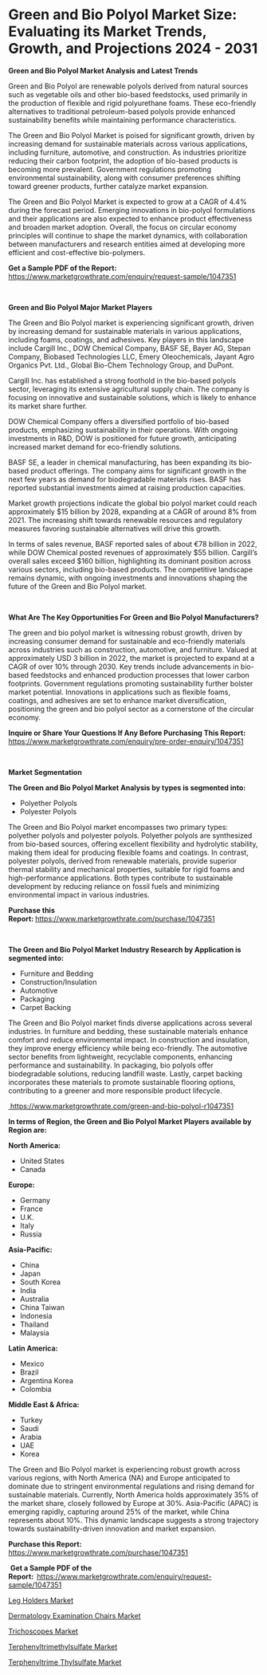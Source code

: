 <p><h1>Green and Bio Polyol Market Size: Evaluating its Market Trends, Growth, and Projections 2024 - 2031</h1></p><p><strong>Green and Bio Polyol Market Analysis and Latest Trends</strong></p>
<p><p>Green and Bio Polyol are renewable polyols derived from natural sources such as vegetable oils and other bio-based feedstocks, used primarily in the production of flexible and rigid polyurethane foams. These eco-friendly alternatives to traditional petroleum-based polyols provide enhanced sustainability benefits while maintaining performance characteristics. </p><p>The Green and Bio Polyol Market is poised for significant growth, driven by increasing demand for sustainable materials across various applications, including furniture, automotive, and construction. As industries prioritize reducing their carbon footprint, the adoption of bio-based products is becoming more prevalent. Government regulations promoting environmental sustainability, along with consumer preferences shifting toward greener products, further catalyze market expansion. </p><p>The Green and Bio Polyol Market is expected to grow at a CAGR of 4.4% during the forecast period. Emerging innovations in bio-polyol formulations and their applications are also expected to enhance product effectiveness and broaden market adoption. Overall, the focus on circular economy principles will continue to shape the market dynamics, with collaboration between manufacturers and research entities aimed at developing more efficient and cost-effective bio-polymers.</p></p>
<p><strong>Get a Sample PDF of the Report:&nbsp;</strong> <a href="https://www.marketgrowthrate.com/enquiry/request-sample/1047351">https://www.marketgrowthrate.com/enquiry/request-sample/1047351</a></p>
<p>&nbsp;</p>
<p><strong>Green and Bio Polyol Major Market Players</strong></p>
<p><p>The Green and Bio Polyol market is experiencing significant growth, driven by increasing demand for sustainable materials in various applications, including foams, coatings, and adhesives. Key players in this landscape include Cargill Inc., DOW Chemical Company, BASF SE, Bayer AG, Stepan Company, Biobased Technologies LLC, Emery Oleochemicals, Jayant Agro Organics Pvt. Ltd., Global Bio-Chem Technology Group, and DuPont.</p><p>Cargill Inc. has established a strong foothold in the bio-based polyols sector, leveraging its extensive agricultural supply chain. The company is focusing on innovative and sustainable solutions, which is likely to enhance its market share further.</p><p>DOW Chemical Company offers a diversified portfolio of bio-based products, emphasizing sustainability in their operations. With ongoing investments in R&D, DOW is positioned for future growth, anticipating increased market demand for eco-friendly solutions.</p><p>BASF SE, a leader in chemical manufacturing, has been expanding its bio-based product offerings. The company aims for significant growth in the next few years as demand for biodegradable materials rises. BASF has reported substantial investments aimed at raising production capacities.</p><p>Market growth projections indicate the global bio polyol market could reach approximately $15 billion by 2028, expanding at a CAGR of around 8% from 2021. The increasing shift towards renewable resources and regulatory measures favoring sustainable alternatives will drive this growth.</p><p>In terms of sales revenue, BASF reported sales of about €78 billion in 2022, while DOW Chemical posted revenues of approximately $55 billion. Cargill’s overall sales exceed $160 billion, highlighting its dominant position across various sectors, including bio-based products. The competitive landscape remains dynamic, with ongoing investments and innovations shaping the future of the Green and Bio Polyol market.</p></p>
<p>&nbsp;</p>
<p><strong>What Are The Key Opportunities For Green and Bio Polyol Manufacturers?</strong></p>
<p><p>The green and bio polyol market is witnessing robust growth, driven by increasing consumer demand for sustainable and eco-friendly materials across industries such as construction, automotive, and furniture. Valued at approximately USD 3 billion in 2022, the market is projected to expand at a CAGR of over 10% through 2030. Key trends include advancements in bio-based feedstocks and enhanced production processes that lower carbon footprints. Government regulations promoting sustainability further bolster market potential. Innovations in applications such as flexible foams, coatings, and adhesives are set to enhance market diversification, positioning the green and bio polyol sector as a cornerstone of the circular economy.</p></p>
<p><strong>Inquire or Share Your Questions If Any Before Purchasing This Report:</strong> <a href="https://www.marketgrowthrate.com/enquiry/pre-order-enquiry/1047351">https://www.marketgrowthrate.com/enquiry/pre-order-enquiry/1047351</a></p>
<p>&nbsp;</p>
<p><strong>Market Segmentation</strong></p>
<p><strong>The Green and Bio Polyol Market Analysis by types is segmented into:</strong></p>
<p><ul><li>Polyether Polyols</li><li>Polyester Polyols</li></ul></p>
<p><p>The Green and Bio Polyol market encompasses two primary types: polyether polyols and polyester polyols. Polyether polyols are synthesized from bio-based sources, offering excellent flexibility and hydrolytic stability, making them ideal for producing flexible foams and coatings. In contrast, polyester polyols, derived from renewable materials, provide superior thermal stability and mechanical properties, suitable for rigid foams and high-performance applications. Both types contribute to sustainable development by reducing reliance on fossil fuels and minimizing environmental impact in various industries.</p></p>
<p><strong>Purchase this Report:&nbsp;</strong><a href="https://www.marketgrowthrate.com/purchase/1047351">https://www.marketgrowthrate.com/purchase/1047351</a></p>
<p>&nbsp;</p>
<p><strong>The Green and Bio Polyol Market Industry Research by Application is segmented into:</strong></p>
<p><ul><li>Furniture and Bedding</li><li>Construction/Insulation</li><li>Automotive</li><li>Packaging</li><li>Carpet Backing</li></ul></p>
<p><p>The Green and Bio Polyol market finds diverse applications across several industries. In furniture and bedding, these sustainable materials enhance comfort and reduce environmental impact. In construction and insulation, they improve energy efficiency while being eco-friendly. The automotive sector benefits from lightweight, recyclable components, enhancing performance and sustainability. In packaging, bio polyols offer biodegradable solutions, reducing landfill waste. Lastly, carpet backing incorporates these materials to promote sustainable flooring options, contributing to a greener and more responsible product lifecycle.</p></p>
<p><a href="https://www.marketgrowthrate.com/green-and-bio-polyol-r1047351">&nbsp;https://www.marketgrowthrate.com/green-and-bio-polyol-r1047351</a></p>
<p><strong>In terms of Region, the Green and Bio Polyol Market Players available by Region are:</strong></p>
<p>
    <p> <strong> North America: </strong>
        <ul>
            <li>United States</li>
            <li>Canada</li>
        </ul>
        </p> 
    <p> <strong> Europe: </strong>
        <ul>
            <li>Germany</li>
            <li>France</li>
            <li>U.K.</li>
            <li>Italy</li>
            <li>Russia</li>
        </ul>
        </p> 
    <p> <strong> Asia-Pacific: </strong>
        <ul>
            <li>China</li>
            <li>Japan</li>
            <li>South Korea</li>
            <li>India</li>
            <li>Australia</li>
            <li>China Taiwan</li>
            <li>Indonesia</li>
            <li>Thailand</li>
            <li>Malaysia</li>
        </ul>
        </p> 
    <p> <strong> Latin America: </strong>
        <ul>
            <li>Mexico</li>
            <li>Brazil</li>
            <li>Argentina Korea</li>
            <li>Colombia</li>
        </ul>
        </p> 
    <p> <strong> Middle East & Africa: </strong>
        <ul>
            <li>Turkey</li>
            <li>Saudi</li>
            <li>Arabia</li>
            <li>UAE</li>
            <li>Korea</li>
        </ul>
    </p>
    </p>
<p><p>The Green and Bio Polyol market is experiencing robust growth across various regions, with North America (NA) and Europe anticipated to dominate due to stringent environmental regulations and rising demand for sustainable materials. Currently, North America holds approximately 35% of the market share, closely followed by Europe at 30%. Asia-Pacific (APAC) is emerging rapidly, capturing around 25% of the market, while China represents about 10%. This dynamic landscape suggests a strong trajectory towards sustainability-driven innovation and market expansion.</p></p>
<p><strong>Purchase this Report: </strong><a href="https://www.marketgrowthrate.com/purchase/1047351">https://www.marketgrowthrate.com/purchase/1047351</a></p>
<p>&nbsp;<strong>Get a Sample PDF of the Report:&nbsp;&nbsp;</strong><a href="https://www.marketgrowthrate.com/enquiry/request-sample/1047351">https://www.marketgrowthrate.com/enquiry/request-sample/1047351</a></p>
<p><strong></strong></p>
<p><p><a href="https://www.linkedin.com/pulse/driving-market-forces-leg-holders-trends-future-forecasts-4dg7e">Leg Holders Market</a></p><p><a href="https://medium.com/@eeenafisainka_86287/how-the-dermatology-examination-chairs-market-will-be-evolved-27d2b706a6d1?postPublishedType=repub">Dermatology Examination Chairs Market</a></p><p><a href="https://medium.com/@eeenafisainka_86287/market-leaders-and-laggards-global-trichoscopes-market-trends-and-forecast-2024-2031-b234e9671276?postPublishedType=repub">Trichoscopes Market</a></p><p><a href="https://issuu.com/reportprime-2/docs/terphenyltrimethylsulfate-market-si_0fea3ab56e6356">Terphenyltrimethylsulfate Market</a></p><p><a href="https://issuu.com/reportprime-2/docs/terphenyltrime-thylsulfate-market-s_b924d73a371db8">Terphenyltrime Thylsulfate Market</a></p></p>